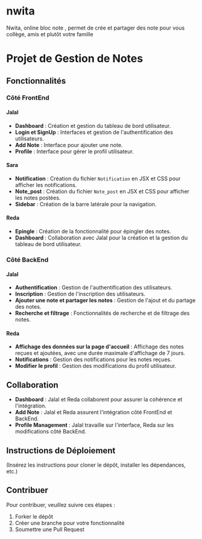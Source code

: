 # nwita

Nwita, online bloc note , permet de crée et partager des note pour vous collège, amis et plutôt votre famille

# Projet de Gestion de Notes

## Fonctionnalités

### Côté FrontEnd

#### Jalal

- **Dashboard** : Création et gestion du tableau de bord utilisateur.
- **Login et SignUp** : Interfaces et gestion de l'authentification des utilisateurs.
- **Add Note** : Interface pour ajouter une note.
- **Profile** : Interface pour gérer le profil utilisateur.

#### Sara

- **Notification** : Création du fichier `Notification` en JSX et CSS pour afficher les notifications.
- **Note_post** : Création du fichier `Note_post` en JSX et CSS pour afficher les notes postées.
- **Sidebar** : Création de la barre latérale pour la navigation.

#### Reda

- **Epingle** : Création de la fonctionnalité pour épingler des notes.
- **Dashboard** : Collaboration avec Jalal pour la création et la gestion du tableau de bord utilisateur.

### Côté BackEnd

#### Jalal

- **Authentification** : Gestion de l'authentification des utilisateurs.
- **Inscription** : Gestion de l'inscription des utilisateurs.
- **Ajouter une note et partager les notes** : Gestion de l'ajout et du partage des notes.
- **Recherche et filtrage** : Fonctionnalités de recherche et de filtrage des notes.

#### Reda

- **Affichage des données sur la page d'accueil** : Affichage des notes reçues et ajoutées, avec une durée maximale d'affichage de 7 jours.
- **Notifications** : Gestion des notifications pour les notes reçues.
- **Modifier le profil** : Gestion des modifications du profil utilisateur.

## Collaboration

- **Dashboard** : Jalal et Reda collaborent pour assurer la cohérence et l'intégration.
- **Add Note** : Jalal et Reda assurent l'intégration côté FrontEnd et BackEnd.
- **Profile Management** : Jalal travaille sur l'interface, Reda sur les modifications côté BackEnd.

## Instructions de Déploiement

(Insérez les instructions pour cloner le dépôt, installer les dépendances, etc.)

## Contribuer

Pour contribuer, veuillez suivre ces étapes :

1. Forker le dépôt
2. Créer une branche pour votre fonctionnalité
3. Soumettre une Pull Request
